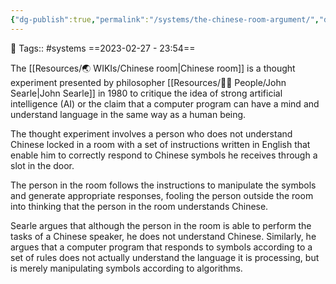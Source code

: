 ```yaml
---
{"dg-publish":true,"permalink":"/systems/the-chinese-room-argument/","dgPassFrontmatter":true,"noteIcon":"3","created":"2023-11-14T21:08:39.467+05:30","updated":"2024-01-04T04:48:22.411+05:30"}
---
```


🧶 Tags:: #systems 
==2023-02-27 - 23:54==

The [[Resources/🌏 WIKIs/Chinese room\|Chinese room]] is a thought experiment presented by philosopher [[Resources/🤼‍♂️ People/John Searle\|John Searle]] in 1980 to critique the idea of strong artificial intelligence (AI) or the claim that a computer program can have a mind and understand language in the same way as a human being.

The thought experiment involves a person who does not understand Chinese locked in a room with a set of instructions written in English that enable him to correctly respond to Chinese symbols he receives through a slot in the door.

The person in the room follows the instructions to manipulate the symbols and generate appropriate responses, fooling the person outside the room into thinking that the person in the room understands Chinese.

Searle argues that although the person in the room is able to perform the tasks of a Chinese speaker, he does not understand Chinese. Similarly, he argues that a computer program that responds to symbols according to a set of rules does not actually understand the language it is processing, but is merely manipulating symbols according to algorithms.